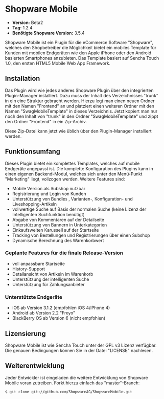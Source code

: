 # Shopware Mobile

* **Version:** Beta2
* **Tag:** 1.2.4
* **Ben&ouml;tigte Shopware Version:** 3.5.4

Shopware Mobile ist ein Plugin f&uuml;r die eCommerce Software "Shopware", welches den Shopbetreiber die M&ouml;glichkeit bietet ein mobiles Template f&uuml;r Kunden mit mobilen Endger&auml;ten wie den Apple iPhone oder den Android basierten Smartphones anzubieten. Das Template basiert auf Sencha Touch 1.0, den ersten HTML5 Mobile Web App Framework.

## Installation

Das Plugin wird wie jedes anderes Shopware Plugin &uuml;ber den integrierten Plugin-Manager installiert. Dazu muss der Inhalt des Verzeichnisses "trunk" in ein eine Struktur gebracht werden. Hierzu legt man einen neuen Ordner mit den Namen "Frontend" an und platziert einen weiteren Ordner mit den Namen "SwagMobileTemplate" in dieses Verzeichnis. Jetzt kopiert man nur noch den Inhalt von "trunk" in den Ordner "SwagMobileTemplate" und zippt den Ordner "Frontend" in ein Zip-Archiv.

Diese Zip-Datei kann jetzt wie &uuml;blich &uuml;ber den Plugin-Manager installiert werden.


## Funktionsumfang

Dieses Plugin bietet ein komplettes Templates, welches auf mobile Endger&auml;te angepasst ist. Die komplette Konfiguration des Plugins kann in einen eigenen Backend-Modul, welches sich unter den Men&uuml;-Punkt "Marketing" liegt, vollzogen werden. Weitere Features sind:

* Mobile Version als Subshop nutzbar
* Registrierung und Login von Kunden
* Unterst&uuml;tzung von Bundles , Varianten-, Konfiguration- und Liveshopping-Artikeln
* vollwertige Suche auf Basis der normalen Suche (keine Lizenz der Intelligenten Suchfunktion ben&uuml;tigt)
* Abgabe von Kommentaren auf der Detailseite
* Unterst&uuml;tzung von Bannern in Unterkategorien
* Einkaufswelten Karussell auf der Startseite
* Tracking von Bestellungen und Registrierungen &uuml;ber einen Subshop
* Dynamische Berechnung des Warenkorbwert

### Geplante Features f&uuml;r die finale Release-Version

* voll anpassbare Startseite
* History-Support
* Detailansicht von Artikeln  im Warenkorb
* Unterst&uuml;tzung der intelligenten Suche
* Unterst&uuml;tzung f&uuml;r Zahlungsanbieter


### Unterst&uuml;tzte Endger&auml;te

* iOS ab Version 3.1.2 (empfohlen iOS 4/iPhone 4)
* Android ab Version 2.2 "Froyo"
* BlackBerry OS ab Version 6 (nicht empfohlen)


## Lizensierung

Shopware Mobile ist wie Sencha Touch unter der GPL v3 Lizenz verf&uuml;gbar. Die genauen Bedingungen k&ouml;nnen Sie in der Datei "LICENSE" nachlesen.

## Weiterentwicklung

Jeder Entwickler ist eingeladen die weitere Entwicklung von Shopware Mobile voran zutreiben. Forkt hierzu einfach das "master"-Branch:

	$ git clone git://github.com/ShopwareAG/ShopwareMobile.git